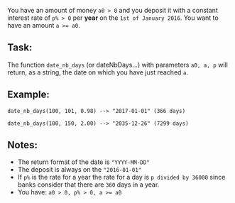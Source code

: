 You have an amount of money `a0 > 0` and you deposit it with a constant interest rate of `p% > 0` per **year** on the
`1st of January 2016`. You want to have an amount `a >= a0`.

## Task:
The function `date_nb_days` (or dateNbDays...) with parameters `a0, a, p` will return, as a string, the date on which you
have just reached `a`.

## Example:
`date_nb_days(100, 101, 0.98) --> "2017-01-01" (366 days)`

`date_nb_days(100, 150, 2.00) --> "2035-12-26" (7299 days)`

## Notes:
- The return format of the date is `"YYYY-MM-DD"`
- The deposit is always on the `"2016-01-01"`
- If `p%` is the rate for a year the rate for a day is `p divided by
  36000` since banks consider that there are `360` days in a year.
- You have: `a0 > 0, p% > 0, a >= a0`